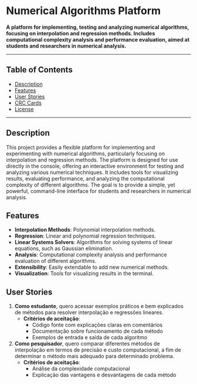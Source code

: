# Numerical Algorithms Platform
**A platform for implementing, testing and analyzing numerical algorithms, focusing on interpolation and regression methods. Includes computational complexity analysis and performance evaluation, aimed at students and researchers in numerical analysis.**

---

## Table of Contents

- [Description](#description)
- [Features](#features)
- [User Stories](#user-stories)
- [CRC Cards](#crc-cards)
- [License](#contributing)

---

## Description

This project provides a flexible platform for implementing and experimenting with numerical algorithms, particularly focusing on interpolation and regression methods. The platform is designed for use directly in the console, offering an interactive environment for testing and analyzing various numerical techniques. It includes tools for visualizing results, evaluating performance, and analyzing the computational complexity of different algorithms. The goal is to provide a simple, yet powerful, command-line interface for students and researchers in numerical analysis.

## Features
- **Interpolation Methods**: Polynomial interpolation methods.
- **Regression**: Linear and polynomial regression techniques.
- **Linear Systems Solvers**: Algorithms for solving systems of linear equations, such as Gaussian elimination.
- **Analysis**: Computational complexity analysis and performance evaluation of different algorithms.
- **Extensibility**: Easily extendable to add new numerical methods.
- **Visualization**: Tools for visualizing results in the terminal.

## User Stories

1. **Como estudante**, quero acessar exemplos práticos e bem explicados de métodos para resolver interpolação e regressões lineares.
   - **Critérios de aceitação**:
      - Código fonte com explicações claras em comentários
      - Documentação sobre funcionamento de cada método
      - Exemplos de entrada e saída de cada algoritmo
2. **Como pesquisador**, quero comparar diferentes métodos de interpolação em termos de precisão e custo computacional, a fim de determinar o método mais adequado para determinado problema.
   - **Critérios de aceitação**:
     - Análise da complexidade computacional
     - Explicação das vantagens e desvantagens de cada método
   

